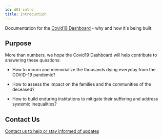 ```yaml
---
id: d01-intro
title: Introduction
---
```


Documentation for the [Covid19 Dashboard](https://epvisual.com/covid19-dashboard/a0/) - why and how it's being built.

## Purpose

More than numbers, we hope the Covid19 Dashboard will help contribute to answering these questions:

- How to mourn and memorialize the thousands dying everyday from the COVID-19 pandemic?

- How to assess the impact on the families and the communities of the deceased?

- How to build enduring institutions to mitigate their suffering and address systemic inequalities?

## Contact Us

[Contact us to help or stay informed of updates](https://jhtid.typeform.com/to/RxahXQJX)
